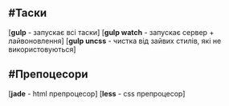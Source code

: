 #Таски
----------
[**gulp** - запускає всі таски]
[**gulp watch** - запускає сервер + лайвоновлення]
[**gulp uncss** - чистка від зайвих стилів, які не використовуються]

#Препоцесори
-----------
[**jade** - html препроцесор]
[**less** - css препроцесор]

